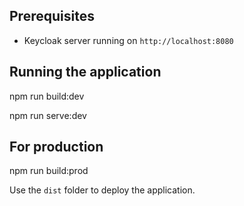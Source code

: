 ## Prerequisites

- Keycloak server running on `http://localhost:8080`

## Running the application

npm run build:dev

npm run serve:dev

## For production

npm run build:prod

Use the `dist` folder to deploy the application.
